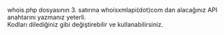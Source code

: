 whois.php dosyasının 3. satırına whoisxmlapi(dot)com dan alacağınız API anahtarını yazmanız yeterli.<br>
Kodları dilediğiniz gibi değiştirebilir ve kullanabilirsiniz.
